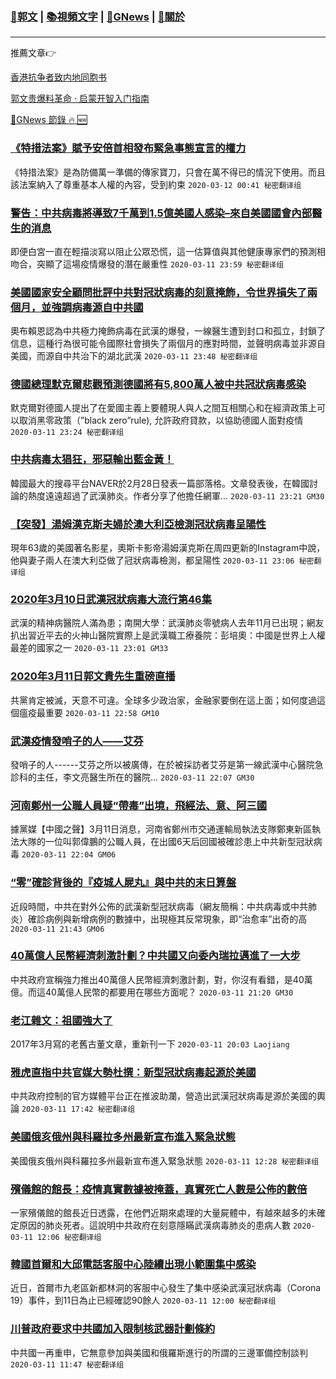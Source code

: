 ###  [:eagle:郭文](https://github.com/ourhimalayas/txt) | [:books:視頻文字](https://github.com/ourhimalayas/txt/blob/master/content/README.md) | [:newspaper:GNews](https://github.com/ourhimalayas/txt/blob/master/content/gnews/README.md) | [:pray:關於](https://github.com/ourhimalayas/home/tree/master/about)
---

推薦文章:point_right:

[香港抗争者致内地同胞书](https://github.com/ourhimalayas/news/blob/master/2019/08/a_letter_from_the_hong_kong_people.md)

[郭文贵爆料革命 · 启蒙开智入门指南](https://github.com/ourhimalayas/txt/issues/1)

[:newspaper:GNews 節錄 :fire: :new:](https://github.com/ourhimalayas/txt/blob/master/content/gnews/README.md) 



### [《特措法案》賦予安倍首相發布緊急事態宣言的權力](/content/gnews/1/README.md)

《特措法案》是為防備萬一準備的傳家寶刀，只會在萬不得已的情況下使用。而且該法案納入了尊重基本人權的內容，受到約束  `2020-03-12 00:41 秘密翻译组`

### [警告：中共病毒將導致7千萬到1.5億美國人感染&#8211;來自美國國會內部醫生的消息](/content/gnews/2/README.md)

即便白宮一直在輕描淡寫以阻止公眾恐慌，這一估算值與其他健康專家們的預測相吻合，突顯了這場疫情爆發的潛在嚴重性  `2020-03-11 23:59 秘密翻译组`

### [美國國家安全顧問批評中共對冠狀病毒的刻意掩飾，令世界損失了兩個月，並強調病毒源自中共國](/content/gnews/3/README.md)

奧布賴恩認為中共極力掩飾病毒在武漢的爆發，一線醫生遭到封口和孤立，封鎖了信息，這種行為很可能令國際社會損失了兩個月的應對時間，並聲明病毒並非源自美國，而源自中共治下的湖北武漢  `2020-03-11 23:48 秘密翻译组`

### [德國總理默克爾悲觀預測德國將有5,800萬人被中共冠狀病毒感染](/content/gnews/4/README.md)

默克爾對德國人提出了在愛國主義上要體現人與人之間互相關心和在經濟政策上可以取消黑零政策（”black zero”rule), 允許政府貸款，以協助德國人面對疫情  `2020-03-11 23:24 秘密翻译组`

### [中共病毒太猖狂，邪惡輸出藍金黃！](/content/gnews/5/README.md)

韓國最大的搜尋平台NAVER於2月28日發表一篇部落格。文章發表後，在韓國討論的熱度遠遠超過了武漢肺炎。作者分享了他擔任網軍...  `2020-03-11 23:21 GM30`

### [【突發】湯姆漢克斯夫婦於澳大利亞檢測冠狀病毒呈陽性](/content/gnews/6/README.md)

現年63歲的美國著名影星，奧斯卡影帝湯姆漢克斯在周四更新的Instagram中說，他與妻子兩人在澳大利亞做了冠狀病毒檢測，都呈陽性  `2020-03-11 23:06 秘密翻译组`

### [2020年3月10日武漢冠狀病毒大流行第46集](/content/gnews/7/README.md)

武漢的精神病醫院人滿為患；南開大學：武漢肺炎零號病人去年11月已出現；網友扒出習近平去的火神山醫院實際上是武漢職工療養院：彭培奧：中國是世界上人權最差的國家之一  `2020-03-11 23:01 GM33`

### [2020年3月11日郭文貴先生重磅直播](/content/gnews/8/README.md)

共黨肯定被滅，天意不可違。全球多少政治家，金融家要倒在這上面；如何度過這個瘟疫最重要  `2020-03-11 22:58 GM10`

### [武漢疫情發哨子的人——艾芬](/content/gnews/9/README.md)

發哨子的人------艾芬之所以被廣傳，在於被採訪者艾芬是第一線武漢中心醫院急診科的主任，李文亮醫生所在的醫院...  `2020-03-11 22:07 GM30`

### [河南鄭州一公職人員疑“帶毒”出境，飛經法、意、阿三國](/content/gnews/10/README.md)

據黨媒【中國之聲】3月11日消息，河南省鄭州市交通運輸局執法支隊鄭東新區執法大隊的一位叫郭偉鵬的公職人員，在出國6天后回國被確診患上中共新型冠狀病毒  `2020-03-11 22:04 GM06`

### [“零”確診背後的『疫城人屍丸』與中共的末日算盤](/content/gnews/11/README.md)

近段時間，中共在對外公佈的武漢新型冠狀病毒（網友簡稱：中共病毒或中共肺炎）確診病例與新增病例的數據中，出現極其反常現象，即“治愈率”出奇的高  `2020-03-11 21:43 GM06`

### [40萬億人民幣經濟刺激計劃？中共國又向委內瑞拉邁進了一大步](/content/gnews/12/README.md)

中共政府宣稱強力推出40萬億人民幣經濟刺激計劃，對，你沒有看錯，是40萬億。而這40萬億人民幣的都要用在哪些方面呢？  `2020-03-11 21:20 GM30`

### [老江雜文：祖國強大了](/content/gnews/13/README.md)

2017年3月寫的老舊古董文章，重新刊一下  `2020-03-11 20:03 Laojiang`

### [雅虎直指中共官媒大勢杜撰：新型冠狀病毒起源於美國](/content/gnews/14/README.md)

中共政府控制的官方媒體平台正在推波助瀾，營造出武漢冠狀病毒是源於美國的輿論  `2020-03-11 17:42 秘密翻译组`

### [美國俄亥俄州與科羅拉多州最新宣布進入緊急狀態](/content/gnews/15/README.md)

美國俄亥俄州與科羅拉多州最新宣布進入緊急狀態  `2020-03-11 12:28 秘密翻译组`

### [殯儀館的館長：疫情真實數據被掩蓋，真實死亡人數是公佈的數倍](/content/gnews/16/README.md)

一家殯儀館的館長近日透露，在他們近期來處理的大量屍體中，有越來越多的未確定原因的肺炎死者。這說明中共政府在刻意隱瞞武漢病毒肺炎的患病人數  `2020-03-11 12:06 秘密翻译组`

### [韓國首爾和大邱電話客服中心陸續出現小範圍集中感染](/content/gnews/17/README.md)

近日，首爾市九老區新都林洞的客服中心發生了集中感染武漢冠狀病毒（Corona 19）事件，到11日為止已經確認90餘人  `2020-03-11 12:00 秘密翻译组`

### [川普政府要求中共國加入限制核武器計劃條約](/content/gnews/18/README.md)

中共國一再重申，它無意參加與美國和俄羅斯進行的所謂的三邊軍備控制談判  `2020-03-11 11:47 秘密翻译组`

